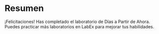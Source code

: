 # Resumen

¡Felicitaciones! Has completado el laboratorio de Días a Partir de Ahora. Puedes practicar más laboratorios en LabEx para mejorar tus habilidades.
